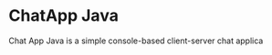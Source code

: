 <h1>ChatApp Java</h1>
<p>
  Chat App Java is a simple console-based client-server chat applica
</p> 

